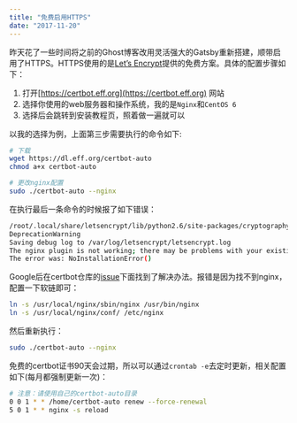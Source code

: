 ```yaml
---
title: "免费启用HTTPS"
date: "2017-11-20"
---
```


昨天花了一些时间将之前的Ghost博客改用灵活强大的Gatsby重新搭建，顺带启用了HTTPS。HTTPS使用的是[Let’s Encrypt](https://letsencrypt.org/)提供的免费方案。具体的配置步骤如下：

1. 打开[https://certbot.eff.org](https://certbot.eff.org) 网站
2. 选择你使用的web服务器和操作系统，我的是`Nginx`和`CentOS 6`
3. 选择后会跳转到安装教程页，照着做一遍就可以

以我的选择为例，上面第三步需要执行的命令如下:

```bash
# 下载
wget https://dl.eff.org/certbot-auto
chmod a+x certbot-auto

# 更改nginx配置
sudo ./certbot-auto --nginx
```

在执行最后一条命令的时候报了如下错误：

```bash
/root/.local/share/letsencrypt/lib/python2.6/site-packages/cryptography/init.py:26: DeprecationWarning: Python 2.6 is no longer supported by the Python core team, please upgrade your Python. A future version of cryptography will drop support for Python 2.6
DeprecationWarning
Saving debug log to /var/log/letsencrypt/letsencrypt.log
The nginx plugin is not working; there may be problems with your existing configuration.
The error was: NoInstallationError()
```

Google后在certbot仓库的[issue](https://github.com/certbot/certbot/issues/4937)下面找到了解决办法。报错是因为找不到nginx，配置一下软链即可：

```bash
ln -s /usr/local/nginx/sbin/nginx /usr/bin/nginx
ln -s /usr/local/nginx/conf/ /etc/nginx
```

然后重新执行：

```bash
sudo ./certbot-auto --nginx
```

免费的certbot证书90天会过期，所以可以通过`crontab -e`去定时更新，相关配置如下(每月都强制更新一次)：

```bash
# 注意：请使用自己的certbot-auto目录
0 0 1 * * /home/certbot-auto renew --force-renewal
5 0 1 * * nginx -s reload
```


